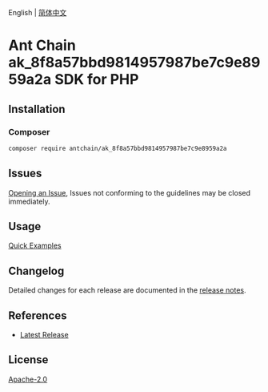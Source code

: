 English | [简体中文](README-CN.md)

# Ant Chain ak_8f8a57bbd9814957987be7c9e8959a2a SDK for PHP

## Installation

### Composer

```bash
composer require antchain/ak_8f8a57bbd9814957987be7c9e8959a2a
```

## Issues

[Opening an Issue](https://github.com/alipay/antchain-openapi-prod-sdk/issues/new), Issues not conforming to the guidelines may be closed immediately.

## Usage

[Quick Examples](https://github.com/alipay/antchain-openapi-prod-sdk/blob/master/docs/0-Examples-EN.md#quick-examples)

## Changelog

Detailed changes for each release are documented in the [release notes](./ChangeLog.txt).

## References

* [Latest Release](https://github.com/antchain-openapi-sdk-php)

## License

[Apache-2.0](http://www.apache.org/licenses/LICENSE-2.0)
